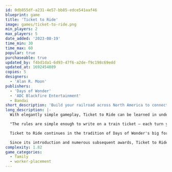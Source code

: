 ```yaml
---
id: 0db855df-a231-4e57-bb85-edce541aaf46
blueprint: game
title: 'Ticket to Ride'
image: games/ticket-to-ride.png
min_players: 2
max_players: 5
date_added: '2023-08-19'
time_min: 30
time_max: 60
popular: true
purchaseable: true
updated_by: f4bd1da1-6d93-47f6-a2de-f9c198c69edd
updated_at: 1692454089
copies: 5
designers:
  - 'Alan R. Moon'
publishers:
  - 'Days of Wonder'
  - 'ADC Blackfire Entertainment'
  - Bandai
short_description: 'Build your railroad across North America to connect cities and complete tickets.'
long_description: |-
  With elegantly simple gameplay, Ticket to Ride can be learned in under 15 minutes. Players collect cards of various types of train cars they then use to claim railway routes in North America. The longer the routes, the more points they earn. Additional points come to those who fulfill Destination Tickets – goal cards that connect distant cities; and to the player who builds the longest continuous route.

  "The rules are simple enough to write on a train ticket – each turn you either draw more cards, claim a route, or get additional Destination Tickets," says Ticket to Ride author, Alan R. Moon. "The tension comes from being forced to balance greed – adding more cards to your hand, and fear – losing a critical route to a competitor."

  Ticket to Ride continues in the tradition of Days of Wonder's big format board games featuring high-quality illustrations and components including: an oversize board map of North America, 225 custom-molded train cars, 144 illustrated cards, and wooden scoring markers.

  Since its introduction and numerous subsequent awards, Ticket to Ride has become the BoardGameGeek epitome of a "gateway game" -- simple enough to be taught in a few minutes, and with enough action and tension to keep new players involved and in the game for the duration.
complexity: 1.82
game_categories:
  - family
  - worker-placement
---
```

